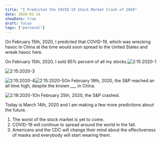 ```yaml
---
title: "I Predicted the COVID-19 Stock Market Crash of 2020"
date: 2020-03-14
showDate: true
draft: false
tags: ["personal"]
---
```


On February 15th, 2020, I predicted that COVID-19, which was wrecking havoc in China at the time would soon spread to the United States and wreak havoc here.

On February 15th, 2020, I sold 85% percent of all my stocks.![2:15:2020-1](/Users/wesleytian/Documents/personal/websites/blog/content/2020/2:15:2020-1.png)

![2:15:2020-3](/Users/wesleytian/Documents/personal/websites/blog/content/2020/2:15:2020-3.png)

![2:15:2020-4](/Users/wesleytian/Documents/personal/websites/blog/content/2020/2:15:2020-4.png)![2:15:2020-5](/Users/wesleytian/Documents/personal/websites/blog/content/2020/2:15:2020-5.png)On February 18th, 2020, the S&P reached an all time high, despite the known \_\_\_ in China.

![2:18:2020-1](/Users/wesleytian/Documents/personal/websites/blog/content/2020/2:18:2020-1.png)On February 25th, 2020, the S&P crashed.

Today is March 14th, 2020 and I am making a few more predictions about the future.

1. The worst of the stock market is yet to come.
2. COVID-19 will continue to spread around the world in the fall.
3. Americans and the CDC will change their mind about the effectiveness of masks and everybody will start wearing them.
